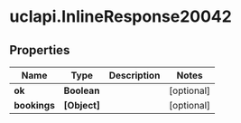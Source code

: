 # uclapi.InlineResponse20042

## Properties

Name | Type | Description | Notes
------------ | ------------- | ------------- | -------------
**ok** | **Boolean** |  | [optional] 
**bookings** | **[Object]** |  | [optional] 


